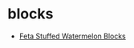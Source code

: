 # blocks

 * [Feta Stuffed Watermelon Blocks](../index/f/feta-stuffed-watermelon-blocks-51183650.json)
